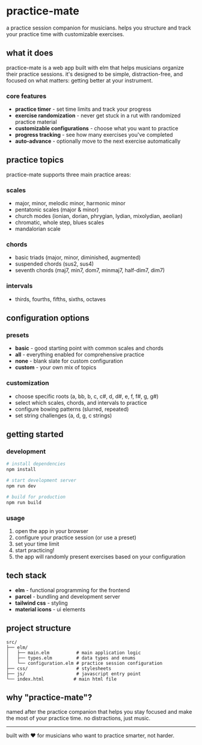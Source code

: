 # practice-mate

a practice session companion for musicians. helps you structure and track your practice time with customizable exercises.

## what it does

practice-mate is a web app built with elm that helps musicians organize their practice sessions. it's designed to be simple, distraction-free, and focused on what matters: getting better at your instrument.

### core features

- **practice timer** - set time limits and track your progress
- **exercise randomization** - never get stuck in a rut with randomized practice material
- **customizable configurations** - choose what you want to practice
- **progress tracking** - see how many exercises you've completed
- **auto-advance** - optionally move to the next exercise automatically

## practice topics

practice-mate supports three main practice areas:

### scales
- major, minor, melodic minor, harmonic minor
- pentatonic scales (major & minor)
- church modes (ionian, dorian, phrygian, lydian, mixolydian, aeolian)
- chromatic, whole step, blues scales
- mandalorian scale

### chords
- basic triads (major, minor, diminished, augmented)
- suspended chords (sus2, sus4)
- seventh chords (maj7, min7, dom7, minmaj7, half-dim7, dim7)

### intervals
- thirds, fourths, fifths, sixths, octaves

## configuration options

### presets
- **basic** - good starting point with common scales and chords
- **all** - everything enabled for comprehensive practice
- **none** - blank slate for custom configuration
- **custom** - your own mix of topics

### customization
- choose specific roots (a, bb, b, c, c#, d, d#, e, f, f#, g, g#)
- select which scales, chords, and intervals to practice
- configure bowing patterns (slurred, repeated)
- set string challenges (a, d, g, c strings)

## getting started

### development
```bash
# install dependencies
npm install

# start development server
npm run dev

# build for production
npm run build
```

### usage
1. open the app in your browser
2. configure your practice session (or use a preset)
3. set your time limit
4. start practicing!
5. the app will randomly present exercises based on your configuration

## tech stack

- **elm** - functional programming for the frontend
- **parcel** - bundling and development server
- **tailwind css** - styling
- **material icons** - ui elements

## project structure

```
src/
├── elm/
│   ├── main.elm          # main application logic
│   ├── types.elm         # data types and enums
│   └── configuration.elm # practice session configuration
├── css/                  # stylesheets
├── js/                   # javascript entry point
└── index.html           # main html file
```

## why "practice-mate"?

named after the practice companion that helps you stay focused and make the most of your practice time. no distractions, just music.

---

built with ❤️ for musicians who want to practice smarter, not harder.
